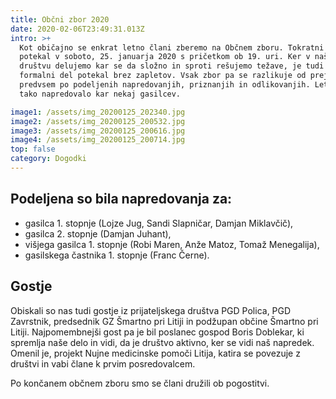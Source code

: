 ```yaml
---
title: Občni zbor 2020
date: 2020-02-06T23:49:31.013Z
intro: >+
  Kot običajno se enkrat letno člani zberemo na Občnem zboru. Tokratni je
  potekal v soboto, 25. januarja 2020 s pričetkom ob 19. uri. Ker v našem
  društvu delujemo kar se da složno in sproti rešujemo težave, je tudi tokratni
  formalni del potekal brez zapletov. Vsak zbor pa se razlikuje od prejšnjega
  predvsem po podeljenih napredovanjih, priznanjih in odlikovanjih. Letos je
  tako napredovalo kar nekaj gasilcev. 

image1: /assets/img_20200125_202340.jpg
image2: /assets/img_20200125_200532.jpg
image3: /assets/img_20200125_200616.jpg
image4: /assets/img_20200125_200714.jpg
top: false
category: Dogodki
---
```

## Podeljena so bila napredovanja za:

* gasilca 1. stopnje (Lojze Jug, Sandi Slapničar, Damjan Miklavčič),
* gasilca 2. stopnje (Damjan Juhant),
* višjega gasilca 1. stopnje (Robi Maren, Anže Matoz, Tomaž Menegalija),
* gasilskega častnika 1. stopnje (Franc Černe). 

## Gostje

Obiskali so nas tudi gostje iz prijateljskega društva PGD Polica, PGD Zavrstnik, predsednik GZ Šmartno pri Litiji in podžupan občine Šmartno pri Litiji. Najpomembnejši gost pa je bil poslanec gospod Boris Doblekar, ki spremlja naše delo in vidi, da je društvo aktivno, ker se vidi naš napredek. Omenil je, projekt Nujne medicinske pomoči Litija, katira se povezuje z društvi in vabi člane k prvim posredovalcem.

Po končanem občnem zboru smo se člani družili ob pogostitvi.
